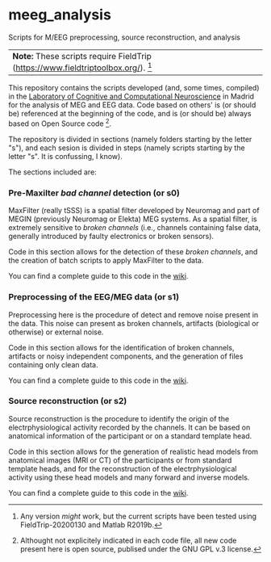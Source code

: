 # meeg_analysis
Scripts for M/EEG preprocessing, source reconstruction, and analysis

|   |
| :--- |
| **Note:** These scripts require FieldTrip (https://www.fieldtriptoolbox.org/). [^fieldtrip] |  |

[^fieldtrip]: Any version _might_ work, but the current scripts have been tested using FieldTrip-20200130 and Matlab R2019b.

This repository contains the scripts developed (and, some times, compiled) in the [Laboratory of Cognitive and Computational Neuroscience](https://meg.ucm.es) in Madrid for the analysis of MEG and EEG data. Code based on others' is (or should be) referenced at the beginning of the code, and is (or should be) always based on Open Source code [^opensource].

[^opensource]: Althought not explicitely indicated in each code file, all new code present here is open source, publised under the GNU GPL v.3 license.

The repository is divided in sections (namely folders starting by the letter "s"), and each sesion is divided in steps (namely scripts starting by the letter "s". It is confussing, I know).

The sections included are:

### Pre-Maxilter *bad channel* detection (or s0)
MaxFilter (really tSSS) is a spatial filter developed by Neuromag and part of MEGIN (previously Neuromag or Elekta) MEG systems. As a spatial filter, is extremely sensitive to *broken channels* (i.e., channels containing false data, generally introduced by faulty electronics or broken sensors).

Code in this section allows for the detection of these *broken channels*, and the creation of batch scripts to apply MaxFilter to the data.

You can find a complete guide to this code in the [wiki](../../wiki).

### Preprocessing of the EEG/MEG data (or s1)
Preprocessing here is the procedure of detect and remove noise present in the data. This noise can present as broken channels, artifacts (biological or otherwise) or external noise.

Code in this section allows for the identification of broken channels, artifacts or noisy independent components, and the generation of files containing only clean data.

You can find a complete guide to this code in the [wiki](../../wiki/Preprocessing-of-the-EEG-MEG-data).

### Source reconstruction (or s2)
Source reconstruction is the procedure to identify the origin of the electrphysiological activity recorded by the channels. It can be based on anatomical information of the participant or on a standard template head.

Code in this section allows for the generation of realistic head models from anatomical images (MRI or CT) of the participants or from standard template heads, and for the reconstruction of the electrphysiological activity using these head models and many forward and inverse models.

You can find a complete guide to this code in the [wiki](../../wiki).
